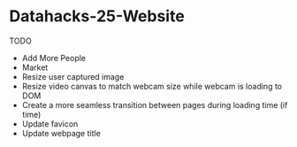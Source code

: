# Datahacks-25-Website
TODO
- Add More People
- Market
- Resize user captured image
- Resize video canvas to match webcam size while webcam is loading to DOM
- Create a more seamless transition between pages during loading time (if time)
- Update favicon
- Update webpage title
